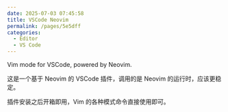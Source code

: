 ```yaml
---
date: 2025-07-03 07:45:58
title: VSCode Neovim
permalink: /pages/5e5dff
categories:
  - Editor
  - VS Code
---
```


Vim mode for VSCode, powered by Neovim.

<!-- more -->

这是一个基于 Neovim 的 VSCode 插件，调用的是 Neovim 的运行时，应该更稳定。

插件安装之后开箱即用，Vim 的各种模式命令直接使用即可。
